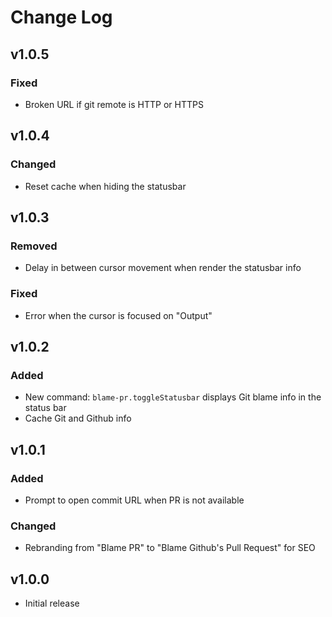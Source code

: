 # Change Log

## v1.0.5

### Fixed
- Broken URL if git remote is HTTP or HTTPS

## v1.0.4

### Changed
- Reset cache when hiding the statusbar

## v1.0.3

### Removed
- Delay in between cursor movement when render the statusbar info

### Fixed
- Error when the cursor is focused on "Output"

## v1.0.2

### Added

- New command: `blame-pr.toggleStatusbar` displays Git blame info in the status bar
- Cache Git and Github info

## v1.0.1

### Added

- Prompt to open commit URL when PR is not available

### Changed

- Rebranding from "Blame PR" to "Blame Github's Pull Request" for SEO

## v1.0.0

- Initial release
